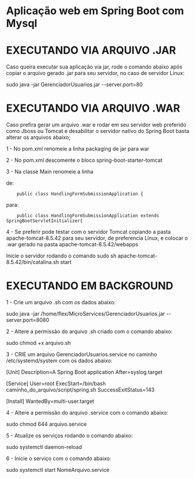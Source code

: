 # Aplicação web em Spring Boot com Mysql

# EXECUTANDO VIA ARQUIVO .JAR

Caso queira executar sua aplicação via jar, rode o comando abaixo após copiar o arquivo gerado .jar para seu servidor, no caso de servidor Linux:

sudo java -jar GerenciadorUsuarios.jar --server.port=80


# EXECUTANDO VIA ARQUIVO .WAR

Caso prefira gerar um arquivo .war e rodar em seu servidor web preferido como Jboss ou Tomcat e desabilitar o servidor nativo do Spring Boot 
basta alterar os arquivos abaixo;


1 - No pom.xml renomeie a linha packaging de jar para war

2 - No pom.xml descomente o bloco spring-boot-starter-tomcat
		  		
3 - Na classe Main renomeie a linha 

de: 

		public class HandlingFormSubmissionApplication {
para: 

		public class HandlingFormSubmissionApplication extends SpringBootServletInitializer{
		
		
4 - Se preferir pode testar com o servidor Tomcat copiando a pasta apache-tomcat-8.5.42 para seu servidor, de preferencia Linux, e colocar o .war gerado na pasta 
apache-tomcat-8.5.42/webapps

Inicie o servidor rodando o comando sudo sh apache-tomcat-8.5.42/bin/catalina.sh start

# EXECUTANDO EM BACKGROUND 

1 - Crie um arquivo .sh com os dados abaixo:

sudo java -jar /home/flex/MicroServices/GerenciadorUsuarios.jar --server.port=8080

2 - Altere a permissão do arquivo .sh criado com o comando abaixo:

sudo chmod +x arquivo.sh

3 - CRIE um arquivo GerenciadorUsuarios.service no caminho /etc/systemd/system com os dados abaixo:

[Unit]
Description=A Spring Boot application
After=syslog.target

[Service]
User=root
ExecStart=/bin/bash caminho_do_arquivo/script/spring.sh
SuccessExitStatus=143

[Install]
WantedBy=multi-user.target

4 - Altere a permissão do arquivo .service com o comando abaixo:

sudo chmod 644 arquivo.service

5 - Atualize os serviços rodando o comando abaixo:

sudo systemctl daemon-reload

6 - Inicie o serviço com o comando abaixo:

sudo systemctl start NomeArquivo.service



